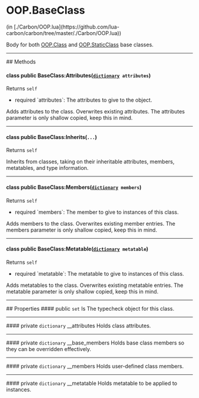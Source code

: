 <link href="../../style.css" rel="stylesheet" type="text/css"/>
<h1 class="class-title">OOP.BaseClass</h1>
<span class="file-link">(in [./Carbon/OOP.lua](https://github.com/lua-carbon/carbon/tree/master/./Carbon/OOP.lua))</span><br/>

Body for both <a href="Classes/OOP.Class">OOP.Class</a> and <a href="Classes/OOP.StaticClass">OOP.StaticClass</a> base classes.


<hr />
## Methods
<h4 class="method-name"><span class="doc-scope doc-class">class</span> <span class="doc-visibility doc-public">public</span> BaseClass:Attributes(<code><a href="Types#dictionary">dictionary</a> attributes</code>)</h4>
<p class="method-returns bold">Returns <code>self</code></p>
<ul class="doc-arg-list">
<li><span class="doc-arg-level doc-required">required</span>  `attributes`: The attributes to give to the object.</li>
</ul>

Adds attributes to the class. Overwrites existing attributes.
The attributes parameter is only shallow copied, keep this in mind.
<hr/>
<h4 class="method-name"><span class="doc-scope doc-class">class</span> <span class="doc-visibility doc-public">public</span> BaseClass:Inherits(<code>...</code>)</h4>
<p class="method-returns bold">Returns <code>self</code></p>
<ul class="doc-arg-list">

</ul>

Inherits from classes, taking on their inheritable attributes, members, metatables, and type information.
<hr/>
<h4 class="method-name"><span class="doc-scope doc-class">class</span> <span class="doc-visibility doc-public">public</span> BaseClass:Members(<code><a href="Types#dictionary">dictionary</a> members</code>)</h4>
<p class="method-returns bold">Returns <code>self</code></p>
<ul class="doc-arg-list">
<li><span class="doc-arg-level doc-required">required</span>  `members`: The member to give to instances of this class.</li>
</ul>

Adds members to the class. Overwrites existing member entries.
The members parameter is only shallow copied, keep this in mind.
<hr/>
<h4 class="method-name"><span class="doc-scope doc-class">class</span> <span class="doc-visibility doc-public">public</span> BaseClass:Metatable(<code><a href="Types#dictionary">dictionary</a> metatable</code>)</h4>
<p class="method-returns bold">Returns <code>self</code></p>
<ul class="doc-arg-list">
<li><span class="doc-arg-level doc-required">required</span>  `metatable`: The metatable to give to instances of this class.</li>
</ul>

Adds metatables to the class. Overwrites existing metatable entries.
The metatable parameter is only shallow copied, keep this in mind.

<hr />
## Properties
#### <span class="doc-visibility doc-public">public</span> <code>set</code> Is
The typecheck object for this class.
<hr/>
#### <span class="doc-visibility doc-private">private</span> <code>dictionary</code> __attributes
Holds class attributes.
<hr/>
#### <span class="doc-visibility doc-private">private</span> <code>dictionary</code> __base_members
Holds base class members so they can be overridden effectively.
<hr/>
#### <span class="doc-visibility doc-private">private</span> <code>dictionary</code> __members
Holds user-defined class members.
<hr/>
#### <span class="doc-visibility doc-private">private</span> <code>dictionary</code> __metatable
Holds metatable to be applied to instances.